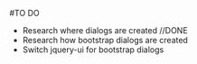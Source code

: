 #TO DO
* Research where dialogs are created //DONE
* Research how bootstrap dialogs are created
* Switch jquery-ui for bootstrap dialogs